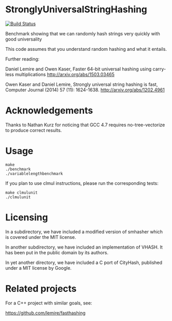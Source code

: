 StronglyUniversalStringHashing
==============================
[![Build Status](https://travis-ci.org/lemire/StronglyUniversalStringHashing.png)](https://travis-ci.org/lemire/StronglyUniversalStringHashing)

Benchmark showing that we can randomly hash strings very quickly with good universality 

This code assumes that you understand random hashing and what it entails.



Further reading:

 Daniel Lemire and Owen Kaser, Faster 64-bit universal hashing using carry-less multiplications
 http://arxiv.org/abs/1503.03465 
 
 Owen Kaser and Daniel Lemire, Strongly universal string hashing is fast, Computer Journal (2014) 57 (11): 1624-1638.
 http://arxiv.org/abs/1202.4961




Acknowledgements
==================


Thanks to Nathan Kurz for noticing that GCC 4.7 requires no-tree-vectorize to produce correct results.



Usage
======

    make
    ./benchmark
    ./variablelengthbenchmark

If you plan to use clmul instructions, please run the corresponding
tests:

    make clmulunit
    ./clmulunit


Licensing
==========

In a subdirectory, we have included a modified version of smhasher which is covered under
the MIT license.

In another subdirectory, we have included an implementation of VHASH. It has been put in the
public domain by its authors.

In yet another directory, we have included a C port of CityHash, published under a MIT license
by Google.


Related projects
=================

For a C++ project with similar goals, see:

https://github.com/lemire/fasthashing


